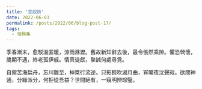 ```yaml
---
title: '念奴娇'
date: 2022-06-03
permalink: /posts/2022/06/blog-post-17/
tags:
  - 愷興集
---
```


季春漸末，愈駁溫匿暖，涼雨淋瀝。舊故新知辭去後，最令悵然乘隙。懼恐煢懷，歲期不遇，終老孤伊戚。情真徒獻，摯誠何處尋覓。

自禦苦海扁舟，忘川難至，棹槳行流逆。只影輕吹湖月曲，宵曠夜沈聲寂。欲問神通，分緣派分，何拒從吾益？世間絕有，一窺明辨琮璧。
